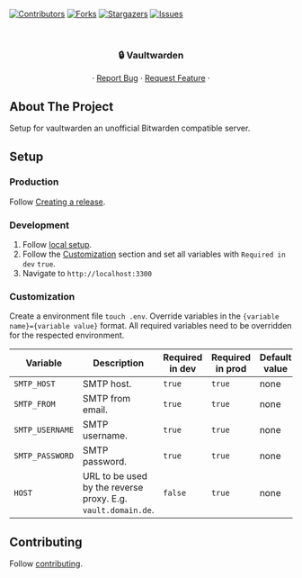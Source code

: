 [![Contributors][contributors-shield]][contributors-url]
[![Forks][forks-shield]][forks-url]
[![Stargazers][stars-shield]][stars-url]
[![Issues][issues-shield]][issues-url]

<!-- PROJECT HEADER -->
<br />
<p align="center">
  <h3 align="center">🔒 Vaultwarden</h3>

  <p align="center">
    ·
    <a href="https://github.com/Good-Games-Munich/vaultwarden/issues">Report Bug</a>
    ·
    <a href="https://github.com/Good-Games-Munich/vaultwarden/issues">Request Feature</a>
    ·
  </p>
</p>

<!-- ABOUT THE PROJECT -->

## About The Project

Setup for vaultwarden an unofficial Bitwarden compatible server.

## Setup

### Production

Follow [Creating a release](https://github.com/Good-Games-Munich/.github/wiki/workflows#creating-a-release).

### Development

1. Follow [local setup](https://github.com/Good-Games-Munich/.github/wiki/workflows#local-setup).
2. Follow the [Customization](#customization) section and set all variables with `Required in dev` `true`.
3. Navigate to `http://localhost:3300`

### Customization

Create a environment file `touch .env`. Override variables in the `{variable name}={variable value}` format. All required variables need to be overridden for the respected environment.

| Variable        | Description                                                  | Required in dev | Required in prod | Default value |
| --------------- | ------------------------------------------------------------ | --------------- | ---------------- | ------------- |
| `SMTP_HOST`     | SMTP host.                                                   | `true`          | `true`           | none          |
| `SMTP_FROM`     | SMTP from email.                                             | `true`          | `true`           | none          |
| `SMTP_USERNAME` | SMTP username.                                               | `true`          | `true`           | none          |
| `SMTP_PASSWORD` | SMTP password.                                               | `true`          | `true`           | none          |
| `HOST`          | URL to be used by the reverse proxy. E.g. `vault.domain.de`. | `false`         | `true`           | none          |

<!-- CONTRIBUTING -->

## Contributing

Follow [contributing](https://github.com/Good-Games-Munich/.github/wiki/workflows#contributing).

<!-- MARKDOWN LINKS & IMAGES -->
<!-- https://www.markdownguide.org/basic-syntax/#reference-style-links -->

[contributors-shield]: https://img.shields.io/github/contributors/Good-Games-Munich/vaultwarden.svg?style=flat-square
[contributors-url]: https://github.com/Good-Games-Munich/vaultwarden/graphs/contributors
[forks-shield]: https://img.shields.io/github/forks/Good-Games-Munich/vaultwarden.svg?style=flat-square
[forks-url]: https://github.com/Good-Games-Munich/vaultwarden/network/members
[stars-shield]: https://img.shields.io/github/stars/Good-Games-Munich/vaultwarden.svg?style=flat-square
[stars-url]: https://github.com/Good-Games-Munich/vaultwarden/stargazers
[issues-shield]: https://img.shields.io/github/issues/Good-Games-Munich/vaultwarden.svg?style=flat-square
[issues-url]: https://github.com/Good-Games-Munich/vaultwarden/issues
